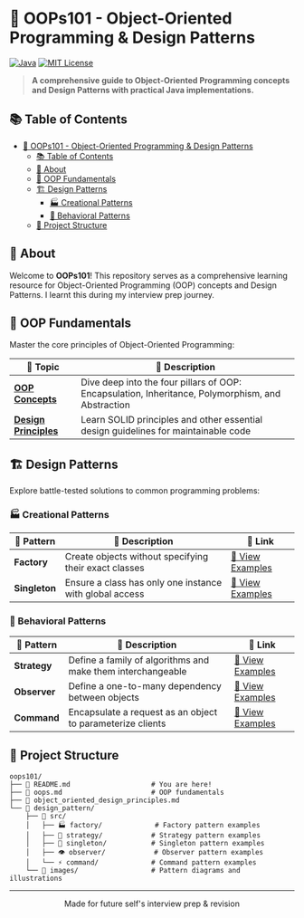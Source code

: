 # 🎯 OOPs101 - Object-Oriented Programming & Design Patterns

[![Java](https://img.shields.io/badge/Java-ED8B00?style=for-the-badge&logo=openjdk&logoColor=white)](https://www.java.com/)
[![MIT License](https://img.shields.io/badge/License-MIT-green.svg?style=for-the-badge)](https://choosealicense.com/licenses/mit/)

> **A comprehensive guide to Object-Oriented Programming concepts and Design Patterns with practical Java implementations.**

## 📚 Table of Contents

- [🎯 OOPs101 - Object-Oriented Programming \& Design Patterns](#-oops101---object-oriented-programming--design-patterns)
  - [📚 Table of Contents](#-table-of-contents)
  - [🌟 About](#-about)
  - [🧠 OOP Fundamentals](#-oop-fundamentals)
  - [🏗️ Design Patterns](#️-design-patterns)
    - [🏭 Creational Patterns](#-creational-patterns)
    - [🔧 Behavioral Patterns](#-behavioral-patterns)
  - [📁 Project Structure](#-project-structure)

## 🌟 About

Welcome to **OOPs101**! This repository serves as a comprehensive learning resource for Object-Oriented Programming (OOP) concepts and Design Patterns. I learnt this during my interview prep journey.

## 🧠 OOP Fundamentals

Master the core principles of Object-Oriented Programming:

| 📖 Topic | 📝 Description |
|----------|----------------|
| **[OOP Concepts](https://github.com/karan-shergill/oops101/blob/main/oops.md)** | Dive deep into the four pillars of OOP: Encapsulation, Inheritance, Polymorphism, and Abstraction |
| **[Design Principles](https://github.com/karan-shergill/oops101/blob/main/object_oriented_design_principles.md)** | Learn SOLID principles and other essential design guidelines for maintainable code |

## 🏗️ Design Patterns

Explore battle-tested solutions to common programming problems:

### 🏭 Creational Patterns

| 🎨 Pattern | 📝 Description | 🔗 Link |
|------------|----------------|---------|
| **Factory** | Create objects without specifying their exact classes | [📁 View Examples](https://github.com/karan-shergill/oops101/tree/main/design_pattern/src/factory) |
| **Singleton** | Ensure a class has only one instance with global access | [📁 View Examples](https://github.com/karan-shergill/oops101/tree/main/design_pattern/src/singleton) |

### 🔧 Behavioral Patterns

| 🎨 Pattern | 📝 Description | 🔗 Link |
|------------|----------------|---------|
| **Strategy** | Define a family of algorithms and make them interchangeable | [📁 View Examples](https://github.com/karan-shergill/oops101/tree/main/design_pattern/src/strategy) |
| **Observer** | Define a one-to-many dependency between objects | [📁 View Examples](https://github.com/karan-shergill/oops101/tree/main/design_pattern/src/observer) |
| **Command** | Encapsulate a request as an object to parameterize clients | [📁 View Examples](https://github.com/karan-shergill/oops101/tree/main/design_pattern/src/command) |

## 📁 Project Structure

```
oops101/
├── 📄 README.md                    # You are here!
├── 📄 oops.md                      # OOP fundamentals
├── 📄 object_oriented_design_principles.md
└── 📁 design_pattern/
    ├── 📁 src/
    │   ├── 🏭 factory/             # Factory pattern examples
    │   ├── 🔧 strategy/            # Strategy pattern examples
    │   ├── 👤 singleton/           # Singleton pattern examples
    │   ├── 👁️ observer/            # Observer pattern examples
    │   └── ⚡ command/             # Command pattern examples
    └── 📁 images/                  # Pattern diagrams and illustrations
```

---

<div align="center">
  <p>Made for future self's interview prep & revision</p>
</div>
